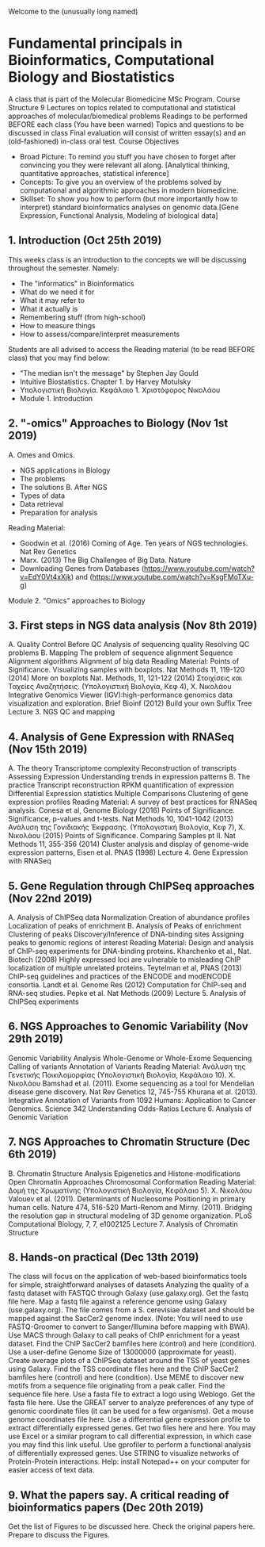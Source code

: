 Welcome to the (unusually long named)
# Fundamental principals in Bioinformatics, Computational Biology and Biostatistics
A class that is part of the Molecular Biomedicine MSc Program.
Course Structure
9 Lectures on topics related to computational and statistical approaches of molecular/biomedical problems
Readings to be performed BEFORE each class (You have been warned)
Topics and questions to be discussed in class
Final evaluation will consist of written essay(s) and an (old-fashioned) in-class oral test.
Course Objectives
- Broad Picture: To remind you stuff you have chosen to forget after convincing you they were relevant all along. [Analytical thinking, quantitative approaches, statistical inference]
- Concepts: To give you an overview of the problems solved by computational and algorithmic approaches in modern biomedicine.
- Skillset: To show you how to perform (but more importantly how to interpret) standard bioinformatics analyses on genomic data.[Gene Expression, Functional Analysis, Modeling of biological data]

## 1. Introduction (Oct 25th 2019) 
This weeks class is an introduction to the concepts we will be discussing throughout the semester. Namely:
* The "informatics" in Bioinformatics
* What do we need it for
* What it may refer to
* What it actually is
* Remembering stuff (from high-school)
* How to measure things
* How to assess/compare/interpret measurements  

Students are all advised to access the Reading material (to be read BEFORE class) that you may find below:
* "The median isn't the message" by Stephen Jay Gould
* Intuitive Biostatistics. Chapter 1. by Harvey Motulsky  
* Υπολογιστική Βιολογία. Κεφάλαιο 1. Χριστόφορος Νικολάου
* Module 1. Introduction

## 2. "-omics" Approaches to Biology (Nov 1st 2019)
A. Omes and Omics.
 * NGS applications in Biology
 * The problems
 * The solutions
B. After NGS
 * Types of data
 * Data retrieval
 * Preparation for analysis

Reading Material:
* Goodwin et al. (2016) Coming of Age. Ten years of NGS technologies. Nat Rev Genetics
* Marx. (2013) The Big Challenges of Big Data. Nature
* Downloading Genes from Databases (https://www.youtube.com/watch?v=EdY0Vt4xXjk) and (https://www.youtube.com/watch?v=KsgFMoTXu-g)

Module 2. "Omics" approaches to Biology
 
## 3. First steps in NGS data analysis (Nov 8th 2019)
A. Quality Control
Before QC
Analysis of sequencing quality
Resolving QC problems
B. Mapping
The problem of sequence alignment
Sequence Alignment algorithms
Alignment of big data
Reading Material:
Points of Significance. Visualizing samples with boxplots. Nat Methods 11, 119-120 (2014)
More on boxplots Nat. Methods, 11, 121-122 (2014)
Στοιχίσεις και Ταχείες Αναζητήσεις. (Υπολογιστική Βιολογία, Κεφ 4), Χ. Νικολάου
Integrative Genomics Viewer (IGV):high-performance genomics data visualization and exploration. Brief Bioinf (2012)
Build your own Suffix Tree 
Lecture 3. NGS QC and mapping
 
## 4. Analysis of Gene Expression with RNASeq (Nov 15th 2019)
A. The theory
Transcriptome complexity
Reconstruction of transcripts
Assessing Expression
Understanding trends in expression patterns
B. The practice
Transcript reconstruction
RPKM quantification of expression
Differential Expression statistics
Multiple Comparisons 
Clustering of gene expression profiles
Reading Material:
A survey of best practices for RNASeq analysis. Conesa et al, Genome Biology (2016)
Points of Significance. Significance, p-values and t-tests. Nat Methods 10, 1041-1042 (2013)
Ανάλυση της Γονιδιακής Έκφρασης. (Υπολογιστική Βιολογία, Κεφ 7), Χ. Νικολάου (2015)
Points of Significance. Comparing Samples pt II. Nat Methods 11, 355-356 (2014)
Cluster analysis and display of genome-wide expression patterns, Eisen et al. PNAS (1998)
Lecture 4. Gene Expression with RNASeq

## 5. Gene Regulation through ChIPSeq approaches (Nov 22nd 2019)
A. Analysis of ChIPSeq data
 Normalization
 Creation of abundance profiles
 Localization of peaks of enrichment
B. Analysis of Peaks of enrichment
Clustering of peaks
 Discovery/Inference of DNA-binding sites
 Assigning peaks to genomic regions of interest
Reading Material:
Design and analysis of ChIP-seq experiments for DNA-binding proteins. Kharchenko et al., Nat. Biotech (2008)
Highly expressed loci are vulnerable to misleading ChIP localization of multiple unrelated proteins. Teytelman et al, PNAS (2013)
ChIP-seq guidelines and practices of the ENCODE and modENCODE consortia. Landt et al. Genome Res (2012)
Computation for ChIP-seq and RNA-seq studies. Pepke et al. Nat Methods (2009)
Lecture 5. Analysis of ChIPSeq experiments

## 6. NGS Approaches to Genomic Variability (Nov 29th 2019)
Genomic Variability Analysis
Whole-Genome or Whole-Exome Sequencing
Calling of variants
Annotation of Variants
Reading Material:
Ανάλυση της Γενετικής Ποικιλομορφίας (Υπολογιστική Βιολογία, Κεφάλαιο 10). Χ. Νικολάου
Bamshad et al. (2011). Exome sequencing as a tool for Mendelian disease gene discovery. Nat Rev Genetics 12, 745-755
Khurana et al. (2013). Integrative Annotation of Variants from 1092 Humans: Application to Cancer Genomics. Science 342
Understanding Odds-Ratios
Lecture 6. Analysis of Genomic Variation

## 7. NGS Approaches to Chromatin Structure (Dec 6th 2019)
B. Chromatin Structure Analysis
Epigenetics and Histone-modifications
Open Chromatin Approaches
Chromosomal Conformation
Reading Material:
Δομή της Χρωματίνης (Υπολογιστική Βιολογία, Κεφάλαιο 5). Χ. Νικολάου
Valouev et al.  (2011). Determinants of Nucleosome Positioning in primary human cells. Nature 474, 516-520
Marti-Renom and Mirny. (2011). Bridging the resolution gap in structural modeling of 3D genome organization. PLoS Computational Biology, 7, 7, e1002125
Lecture 7. Analysis of Chromatin Structure

## 8. Hands-on practical (Dec 13th 2019)
The class will focus on the application of web-based bioinformatics tools for simple, straightforward analyses of datasets
Analyzing the quality of a fastq dataset with FASTQC through Galaxy (use.galaxy.org). Get the fastq file here. 
Map a fastq file against a reference genome using Galaxy (use.galaxy.org). The file comes from a S. cerevisiae dataset and should be mapped against the SacCer2 genome index. (Note: You will need to use FASTQ-Groomer to convert to Sanger/Illumina before mapping with BWA).
Use MACS through Galaxy to call peaks of ChIP enrichment for a yeast dataset. Find the ChIP SacCer2 bamfiles here (control) and here (condition). Use a user-define Genome Size of 13000000 (approximate for yeast).
Create average plots of a ChIPSeq dataset around the TSS of yeast genes using Galaxy. Find the TSS coordinate files here and the ChIP SacCer2 bamfiles here (control) and here (condition).
Use MEME to discover new motifs from a sequence file originating from a peak caller. Find the sequence file here.
Use a fasta file to extract a logo using Weblogo. Get the fasta file here.
Use the GREAT server to analyze preferences of any type of genomic coordinate files (it can be used for a few organisms). Get a mouse genome coordinates file here.
Use a differential gene expression profile to extract differentially expressed genes. Get two files here and here. You may use Excel or a similar program to call differential expression, in which case you may find this link useful.
Use gprofiler to perform a functional analysis of differentially expressed genes.
Use STRING to visualize networks of Protein-Protein interactions.
Help: install Notepad++ on your computer for easier access of text data.

## 9. What the papers say. A critical reading of bioinformatics papers (Dec 20th 2019)
Get the list of Figures to be discussed here.
Check the original papers here.
Prepare to discuss the Figures. 
